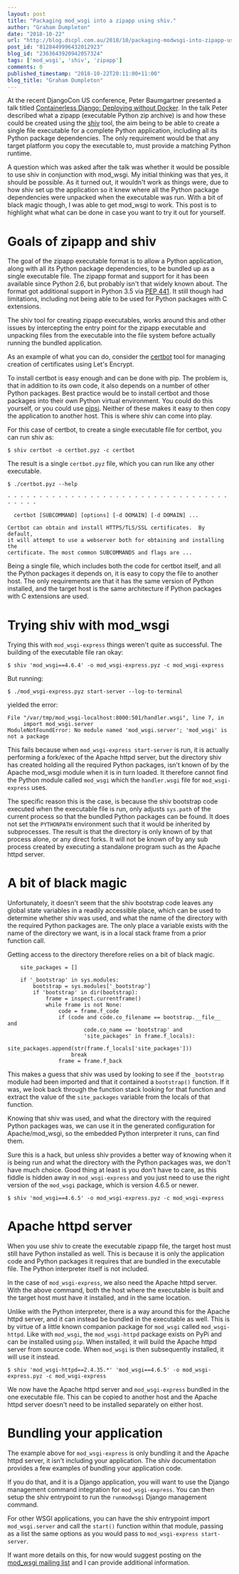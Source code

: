 ```yaml
---
layout: post
title: "Packaging mod_wsgi into a zipapp using shiv."
author: "Graham Dumpleton"
date: "2018-10-22"
url: "http://blog.dscpl.com.au/2018/10/packaging-modwsgi-into-zipapp-using-shiv.html"
post_id: "8128449996432012923"
blog_id: "2363643920942057324"
tags: ['mod_wsgi', 'shiv', 'zipapp']
comments: 0
published_timestamp: "2018-10-22T20:11:00+11:00"
blog_title: "Graham Dumpleton"
---
```


At the recent DjangoCon US conference, Peter Baumgartner presented a talk titled [Containerless Django: Deploying without Docker](https://2018.djangocon.us/talk/containerless-django-deploying-without/). In the talk Peter described what a zipapp \(executable Python zip archive\) is and how these could be created using the [shiv](https://shiv.readthedocs.io/) tool, the aim being to be able to create a single file executable for a complete Python application, including all its Python package dependencies. The only requirement would be that any target platform you copy the executable to, must provide a matching Python runtime.

A question which was asked after the talk was whether it would be possible to use shiv in conjunction with mod\_wsgi. My initial thinking was that yes, it should be possible. As it turned out, it wouldn't work as things were, due to how shiv set up the application so it knew where all the Python package dependencies were unpacked when the executable was run. With a bit of black magic though, I was able to get mod\_wsgi to work. This post is to highlight what what can be done in case you want to try it out for yourself.

# Goals of zipapp and shiv

The goal of the zipapp executable format is to allow a Python application, along with all its Python package dependencies, to be bundled up as a single executable file. The zipapp format and support for it has been available since Python 2.6, but probably isn't that widely known about. The format got additional support in Python 3.5 via [PEP 441](https://legacy.python.org/dev/peps/pep-0441/). It still though had limitations, including not being able to be used for Python packages with C extensions.

The shiv tool for creating zipapp executables, works around this and other issues by intercepting the entry point for the zipapp executable and unpacking files from the executable into the file system before actually running the bundled application.

As an example of what you can do, consider the [certbot](https://pypi.org/project/certbot/) tool for managing creation of certificates using Let's Encrypt.

To install certbot is easy enough and can be done with pip. The problem is, that in addition to its own code, it also depends on a number of other Python packages. Best practice would be to install certbot and those packages into their own Python virtual environment. You could do this yourself, or you could use [pipsi](https://pypi.org/project/pipsi/). Neither of these makes it easy to then copy the application to another host. This is where shiv can come into play.

For this case of certbot, to create a single executable file for certbot, you can run shiv as:
    
    
    $ shiv certbot -o certbot.pyz -c certbot
    
    

The result is a single `certbot.pyz` file, which you can run like any other executable.
    
    
    $ ./certbot.pyz --help
    
    - - - - - - - - - - - - - - - - - - - - - - - - - - - - - - - - - - - - - - - -
    
      certbot [SUBCOMMAND] [options] [-d DOMAIN] [-d DOMAIN] ...
    
    Certbot can obtain and install HTTPS/TLS/SSL certificates.  By default,
    it will attempt to use a webserver both for obtaining and installing the
    certificate. The most common SUBCOMMANDS and flags are ...
    
    

Being a single file, which includes both the code for certbot itself, and all the Python packages it depends on, it is easy to copy the file to another host. The only requirements are that it has the same version of Python installed, and the target host is the same architecture if Python packages with C extensions are used.

# Trying shiv with mod\_wsgi

Trying this with `mod_wsgi-express` things weren't quite as successful. The building of the executable file ran okay:
    
    
    $ shiv 'mod_wsgi==4.6.4' -o mod_wsgi-express.pyz -c mod_wsgi-express
    
    

But running:
    
    
    $ ./mod_wsgi-express.pyz start-server --log-to-terminal
    
    

yielded the error:
    
    
    File "/var/tmp/mod_wsgi-localhost:8000:501/handler.wsgi", line 7, in 
         import mod_wsgi.server
    ModuleNotFoundError: No module named 'mod_wsgi.server'; 'mod_wsgi' is not a package
    
    

This fails because when `mod_wsgi-express start-server` is run, it is actually performing a fork/exec of the Apache httpd server, but the directory shiv has created holding all the required Python packages, isn't known of by the Apache mod\_wsgi module when it is in turn loaded. It therefore cannot find the Python module called `mod_wsgi` which the `handler.wsgi` file for `mod_wsgi-express` uses.

The specific reason this is the case, is because the shiv bootstrap code executed when the executable file is run, only adjusts `sys.path` of the current process so that the bundled Python packages can be found. It does not set the `PYTHONPATH` environment such that it would be inherited by subprocesses. The result is that the directory is only known of by that process alone, or any direct forks. It will not be known of by any sub process created by executing a standalone program such as the Apache httpd server.

# A bit of black magic

Unfortunately, it doesn't seem that the shiv bootstrap code leaves any global state variables in a readily accessible place, which can be used to determine whether shiv was used, and what the name of the directory with the required Python packages are. The only place a variable exists with the name of the directory we want, is in a local stack frame from a prior function call.

Getting access to the directory therefore relies on a bit of black magic.
    
    
        site_packages = []
    
        if '_bootstrap' in sys.modules:
            bootstrap = sys.modules['_bootstrap']
            if 'bootstrap' in dir(bootstrap):
                frame = inspect.currentframe()
                while frame is not None:
                    code = frame.f_code
                    if (code and code.co_filename == bootstrap.__file__ and
                            code.co_name == 'bootstrap' and
                            'site_packages' in frame.f_locals):
                        site_packages.append(str(frame.f_locals['site_packages']))
                        break
                    frame = frame.f_back
    
    

This makes a guess that shiv was used by looking to see if the `_bootstrap` module had been imported and that it contained a `bootstrap()` function. If it was, we look back through the function stack looking for that function and extract the value of the `site_packages` variable from the locals of that function.

Knowing that shiv was used, and what the directory with the required Python packages was, we can use it in the generated configuration for Apache/mod\_wsgi, so the embedded Python interpreter it runs, can find them.

Sure this is a hack, but unless shiv provides a better way of knowing when it is being run and what the directory with the Python packages was, we don't have much choice. Good thing at least is you don't have to care, as this fiddle is hidden away in `mod_wsgi-express` and you just need to use the right version of the `mod_wsgi` package, which is version 4.6.5 or newer.
    
    
    $ shiv 'mod_wsgi==4.6.5' -o mod_wsgi-express.pyz -c mod_wsgi-express
    
    

# Apache httpd server

When you use shiv to create the executable zipapp file, the target host must still have Python installed as well. This is because it is only the application code and Python packages it requires that are bundled in the executable file. The Python interpreter itself is not included.

In the case of `mod_wsgi-express`, we also need the Apache httpd server. With the above command, both the host where the executable is built and the target host must have it installed, and in the same location.

Unlike with the Python interpreter, there is a way around this for the Apache httpd server, and it can instead be bundled in the executable as well. This is by virtue of a little known companion package for `mod_wsgi` called `mod_wsgi-httpd`. Like with `mod_wsgi`, the `mod_wsgi-httpd` package exists on PyPi and can be installed using `pip`. When installed, it will build the Apache httpd server from source code. When `mod_wsgi` is then subsequently installed, it will use it instead.
    
    
    $ shiv 'mod_wsgi-httpd==2.4.35.*' 'mod_wsgi==4.6.5' -o mod_wsgi-express.pyz -c mod_wsgi-express
    
    

We now have the Apache httpd server and `mod_wsgi-express` bundled in the one executable file. This can be copied to another host and the Apache httpd server doesn't need to be installed separately on either host.

# Bundling your application

The example above for `mod_wsgi-express` is only bundling it and the Apache httpd server, it isn't including your application. The shiv documentation provides a few examples of bundling your application code.

If you do that, and it is a Django application, you will want to use the Django management command integration for `mod_wsgi-express`. You can then setup the shiv entrypoint to run the `runmodwsgi` Django management command.

For other WSGI applications, you can have the shiv entrypoint import `mod_wsgi.server` and call the `start()` function within that module, passing as a list the same options as you would pass to `mod_wsgi-express start-server`.

If want more details on this, for now would suggest posting on the [mod\_wsgi mailing list](https://groups.google.com/forum/#!forum/modwsgi) and I can provide additional information.